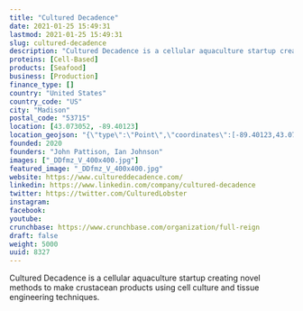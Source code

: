```yaml
---
title: "Cultured Decadence"
date: 2021-01-25 15:49:31
lastmod: 2021-01-25 15:49:31
slug: cultured-decadence
description: "Cultured Decadence is a cellular aquaculture startup creating novel methods to make crustacean products using cell culture and tissue engineering techniques."
proteins: [Cell-Based]
products: [Seafood]
business: [Production]
finance_type: []
country: "United States"
country_code: "US"
city: "Madison"
postal_code: "53715"
location: [43.073052, -89.40123]
location_geojson: "{\"type\":\"Point\",\"coordinates\":[-89.40123,43.073052]}"
founded: 2020
founders: "John Pattison, Ian Johnson"
images: ["_DDfmz_V_400x400.jpg"]
featured_image: "_DDfmz_V_400x400.jpg"
website: https://www.cultureddecadence.com/
linkedin: https://www.linkedin.com/company/cultured-decadence
twitter: https://twitter.com/CulturedLobster
instagram: 
facebook: 
youtube: 
crunchbase: https://www.crunchbase.com/organization/full-reign
draft: false
weight: 5000
uuid: 8327
---
```

Cultured Decadence is a cellular aquaculture startup creating novel methods to make crustacean products using cell culture and tissue engineering techniques.
